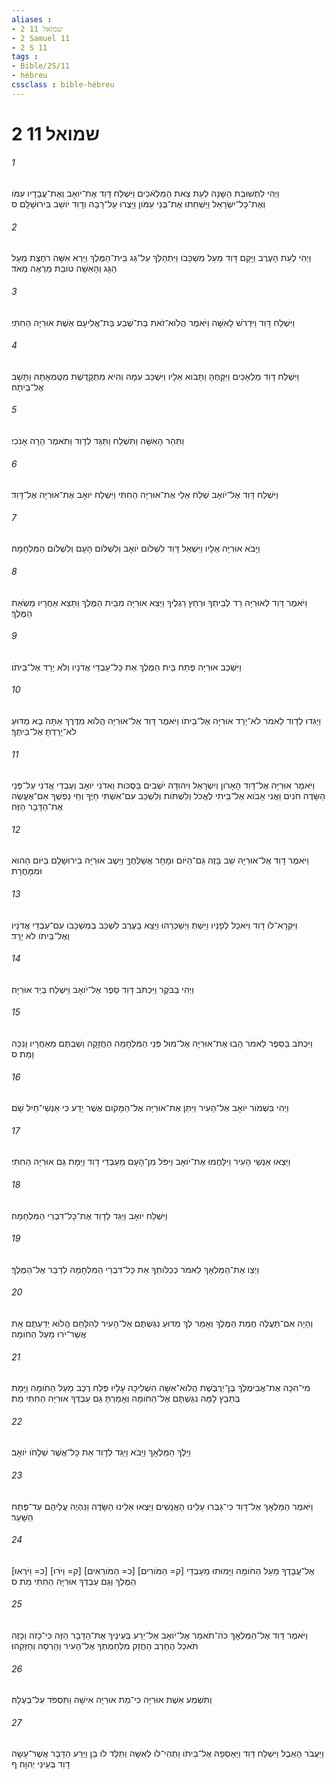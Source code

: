 ```yaml
---
aliases : 
- 2 שמואל 11
- 2 Samuel 11
- 2 S 11
tags : 
- Bible/2S/11
- hébreu
cssclass : bible-hébreu
---
```


# 2 שמואל 11

###### 1
וַיְהִי לִתְשׁוּבַת הַשָּׁנָה לְעֵת צֵאת הַמַּלְאֿכִים וַיִּשְׁלַח דָּוִד אֶת־יֹואָב וְאֶת־עֲבָדָיו עִמֹּו וְאֶת־כָּל־יִשְׂרָאֵל וַיַּשְׁחִתוּ אֶת־בְּנֵי עַמֹּון וַיָּצֻרוּ עַל־רַבָּה וְדָוִד יֹושֵׁב בִּירוּשָׁלִָם׃ ס
###### 2
וַיְהִי לְעֵת הָעֶרֶב וַיָּקָם דָּוִד מֵעַל מִשְׁכָּבֹו וַיִּתְהַלֵּךְ עַל־גַּג בֵּית־הַמֶּלֶךְ וַיַּרְא אִשָּׁה רֹחֶצֶת מֵעַל הַגָּג וְהָאִשָּׁה טֹובַת מַרְאֶה מְאֹד׃
###### 3
וַיִּשְׁלַח דָּוִד וַיִּדְרֹשׁ לָאִשָּׁה וַיֹּאמֶר הֲלֹוא־זֹאת בַּת־שֶׁבַע בַּת־אֱלִיעָם אֵשֶׁת אוּרִיָּה הַחִתִּי׃
###### 4
וַיִּשְׁלַח דָּוִד מַלְאָכִים וַיִּקָּחֶהָ וַתָּבֹוא אֵלָיו וַיִּשְׁכַּב עִמָּהּ וְהִיא מִתְקַדֶּשֶׁת מִטֻּמְאָתָהּ וַתָּשָׁב אֶל־בֵּיתָהּ׃
###### 5
וַתַּהַר הָאִשָּׁה וַתִּשְׁלַח וַתַּגֵּד לְדָוִד וַתֹּאמֶר הָרָה אָנֹכִי׃
###### 6
וַיִּשְׁלַח דָּוִד אֶל־יֹואָב שְׁלַח אֵלַי אֶת־אוּרִיָּה הַחִתִּי וַיִּשְׁלַח יֹואָב אֶת־אוּרִיָּה אֶל־דָּוִד׃
###### 7
וַיָּבֹא אוּרִיָּה אֵלָיו וַיִּשְׁאַל דָּוִד לִשְׁלֹום יֹואָב וְלִשְׁלֹום הָעָם וְלִשְׁלֹום הַמִּלְחָמָה׃
###### 8
וַיֹּאמֶר דָּוִד לְאוּרִיָּה רֵד לְבֵיתְךָ וּרְחַץ רַגְלֶיךָ וַיֵּצֵא אוּרִיָּה מִבֵּית הַמֶּלֶךְ וַתֵּצֵא אַחֲרָיו מַשְׂאַת הַמֶּלֶךְ׃
###### 9
וַיִּשְׁכַּב אוּרִיָּה פֶּתַח בֵּית הַמֶּלֶךְ אֵת כָּל־עַבְדֵי אֲדֹנָיו וְלֹא יָרַד אֶל־בֵּיתֹו׃
###### 10
וַיַּגִּדוּ לְדָוִד לֵאמֹר לֹא־יָרַד אוּרִיָּה אֶל־בֵּיתֹו וַיֹּאמֶר דָּוִד אֶל־אוּרִיָּה הֲלֹוא מִדֶּרֶךְ אַתָּה בָא מַדּוּעַ לֹא־יָרַדְתָּ אֶל־בֵּיתֶךָ׃
###### 11
וַיֹּאמֶר אוּרִיָּה אֶל־דָּוִד הָאָרֹון וְיִשְׂרָאֵל וִיהוּדָה יֹשְׁבִים בַּסֻּכֹּות וַאדֹנִי יֹואָב וְעַבְדֵי אֲדֹנִי עַל־פְּנֵי הַשָּׂדֶה חֹנִים וַאֲנִי אָבֹוא אֶל־בֵּיתִי לֶאֱכֹל וְלִשְׁתֹּות וְלִשְׁכַּב עִם־אִשְׁתִּי חַיֶּךָ וְחֵי נַפְשֶׁךָ אִם־אֶעֱשֶׂה אֶת־הַדָּבָר הַזֶּה׃
###### 12
וַיֹּאמֶר דָּוִד אֶל־אוּרִיָּה שֵׁב בָּזֶה גַּם־הַיֹּום וּמָחָר אֲשַׁלְּחֶךָּ וַיֵּשֶׁב אוּרִיָּה בִירוּשָׁלִַם בַּיֹּום הַהוּא וּמִמָּחֳרָת׃
###### 13
וַיִּקְרָא־לֹו דָוִד וַיֹּאכַל לְפָנָיו וַיֵּשְׁתְּ וַיְשַׁכְּרֵהוּ וַיֵּצֵא בָעֶרֶב לִשְׁכַּב בְּמִשְׁכָּבֹו עִם־עַבְדֵי אֲדֹנָיו וְאֶל־בֵּיתֹו לֹא יָרָד׃
###### 14
וַיְהִי בַבֹּקֶר וַיִּכְתֹּב דָּוִד סֵפֶר אֶל־יֹואָב וַיִּשְׁלַח בְּיַד אוּרִיָּה׃
###### 15
וַיִּכְתֹּב בַּסֵּפֶר לֵאמֹר הָבוּ אֶת־אוּרִיָּה אֶל־מוּל פְּנֵי הַמִּלְחָמָה הַחֲזָקָה וְשַׁבְתֶּם מֵאַחֲרָיו וְנִכָּה וָמֵת׃ ס
###### 16
וַיְהִי בִּשְׁמֹור יֹואָב אֶל־הָעִיר וַיִּתֵּן אֶת־אוּרִיָּה אֶל־הַמָּקֹום אֲשֶׁר יָדַע כִּי אַנְשֵׁי־חַיִל שָׁם׃
###### 17
וַיֵּצְאוּ אַנְשֵׁי הָעִיר וַיִּלָּחֲמוּ אֶת־יֹואָב וַיִּפֹּל מִן־הָעָם מֵעַבְדֵי דָוִד וַיָּמָת גַּם אוּרִיָּה הַחִתִּי׃
###### 18
וַיִּשְׁלַח יֹואָב וַיַּגֵּד לְדָוִד אֶת־כָּל־דִּבְרֵי הַמִּלְחָמָה׃
###### 19
וַיְצַו אֶת־הַמַּלְאָךְ לֵאמֹר כְּכַלֹּותְךָ אֵת כָּל־דִּבְרֵי הַמִּלְחָמָה לְדַבֵּר אֶל־הַמֶּלֶךְ׃
###### 20
וְהָיָה אִם־תַּעֲלֶה חֲמַת הַמֶּלֶךְ וְאָמַר לְךָ מַדּוּעַ נִגַּשְׁתֶּם אֶל־הָעִיר לְהִלָּחֵם הֲלֹוא יְדַעְתֶּם אֵת אֲשֶׁר־יֹרוּ מֵעַל הַחֹומָה׃
###### 21
מִי־הִכָּה אֶת־אֲבִימֶלֶךְ בֶּן־יְרֻבֶּשֶׁת הֲלֹוא־אִשָּׁה הִשְׁלִיכָה עָלָיו פֶּלַח רֶכֶב מֵעַל הַחֹומָה וַיָּמָת בְּתֵבֵץ לָמָּה נִגַּשְׁתֶּם אֶל־הַחֹומָה וְאָמַרְתָּ גַּם עַבְדְּךָ אוּרִיָּה הַחִתִּי מֵת׃
###### 22
וַיֵּלֶךְ הַמַּלְאָךְ וַיָּבֹא וַיַּגֵּד לְדָוִד אֵת כָּל־אֲשֶׁר שְׁלָחֹו יֹואָב׃
###### 23
וַיֹּאמֶר הַמַּלְאָךְ אֶל־דָּוִד כִּי־גָבְרוּ עָלֵינוּ הָאֲנָשִׁים וַיֵּצְאוּ אֵלֵינוּ הַשָּׂדֶה וַנִּהְיֶה עֲלֵיהֶם עַד־פֶּתַח הַשָּׁעַר׃
###### 24
[כ= וַיֹּרְאוּ] [ק= וַיֹּרוּ] [כ= הַמֹּורְאִים] [ק= הַמֹּורִים] אֶל־עֲבָדֶךָ מֵעַל הַחֹומָה וַיָּמוּתוּ מֵעַבְדֵי הַמֶּלֶךְ וְגַם עַבְדְּךָ אוּרִיָּה הַחִתִּי מֵת׃ ס
###### 25
וַיֹּאמֶר דָּוִד אֶל־הַמַּלְאָךְ כֹּה־תֹאמַר אֶל־יֹואָב אַל־יֵרַע בְּעֵינֶיךָ אֶת־הַדָּבָר הַזֶּה כִּי־כָזֹה וְכָזֶה תֹּאכַל הֶחָרֶב הַחֲזֵק מִלְחַמְתְּךָ אֶל־הָעִיר וְהָרְסָהּ וְחַזְּקֵהוּ׃
###### 26
וַתִּשְׁמַע אֵשֶׁת אוּרִיָּה כִּי־מֵת אוּרִיָּה אִישָׁהּ וַתִּסְפֹּד עַל־בַּעְלָהּ׃
###### 27
וַיַּעֲבֹר הָאֵבֶל וַיִּשְׁלַח דָּוִד וַיַּאַסְפָהּ אֶל־בֵּיתֹו וַתְּהִי־לֹו לְאִשָּׁה וַתֵּלֶד לֹו בֵּן וַיֵּרַע הַדָּבָר אֲשֶׁר־עָשָׂה דָוִד בְּעֵינֵי יְהוָה׃ ף
